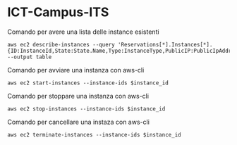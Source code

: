 # ICT-Campus-ITS

Comando per avere una lista delle instance esistenti
```
aws ec2 describe-instances --query 'Reservations[*].Instances[*].{ID:InstanceId,State:State.Name,Type:InstanceType,PublicIP:PublicIpAddress}' --output table
```

Comando per avviare una instanza con aws-cli
```
aws ec2 start-instances --instance-ids $instance_id
```

Comando per stoppare una instanza con aws-cli
```
aws ec2 stop-instances --instance-ids $instance_id
```

Comando per cancellare una instaza con aws-cli
```
aws ec2 terminate-instances --instance-ids $instance_id
```
